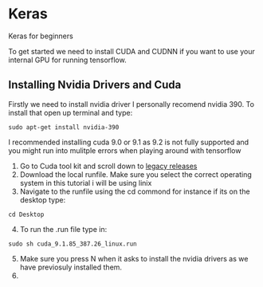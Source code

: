 # Keras
Keras for beginners

To get started we need to install CUDA and CUDNN if you want to use your internal GPU for running tensorflow.


## Installing Nvidia Drivers and Cuda
Firstly we need to install nvidia driver I personally recomend nvidia 390. To install that open up terminal and type:

```
sudo apt-get install nvidia-390
```

I recommended installing cuda 9.0 or 9.1 as 9.2 is not fully supported and you might run into mulitple errors when playing around with tensorflow

1. Go to Cuda tool kit and scroll down to [legacy releases](https://developer.nvidia.com/cuda-toolkit-archive)
2. Download the local runfile. Make sure you select the correct operating system in this tutorial i will be using linix
3. Navigate to the runfile using the cd commond for instance if its on the desktop type:
```
cd Desktop
```
4. To run the .run file type in:
```
sudo sh cuda_9.1.85_387.26_linux.run 
```
5. Make sure you press N when it asks to install the nvidia drivers as we have previosuly installed them.
6. 
